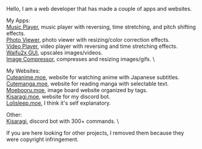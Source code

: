 Hello, I am a web developer that has made a couple of apps and websites. 

My Apps: \
[Music Player](https://github.com/Tenpi/Music-Player), music player with reversing, time stretching, and pitch shifting effects. \
[Photo Viewer](https://github.com/Tenpi/Photo-Viewer), photo viewer with resizing/color correction effects. \
[Video Player](https://github.com/Tenpi/Video-Player), video player with reversing and time stretching effects. \
[Waifu2x GUI](https://github.com/Tenpi/Waifu2x-GUI), upscales images/videos. \
[Image Compressor](https://github.com/Tenpi/Image-Compressor), compresses and resizing images/gifs. \

My Websites: \
[Cuteanime.moe](https://github.com/Tenpi/Cuteanime.moe), website for watching anime with Japanese subtitles. \
[Cutemanga.moe](https://github.com/Tenpi/Cutemanga.moe), website for reading manga with selectable text. \
[Moebooru.moe](https://github.com/Tenpi/Moebooru.moe), image board website organized by tags. \
[Kisaragi.moe](https://github.com/Tenpi/Kisaragi.moe), website for my discord bot. \
[Lolisleep.moe](https://github.com/Tenpi/lolisleep.moe), I think it's self explanatory. 

Other: \
[Kisaragi](https://github.com/Tenpi/Kisaragi), discord bot with 300+ commands. \

If you are here looking for other projects, I removed them because they were copyright infringement. 
